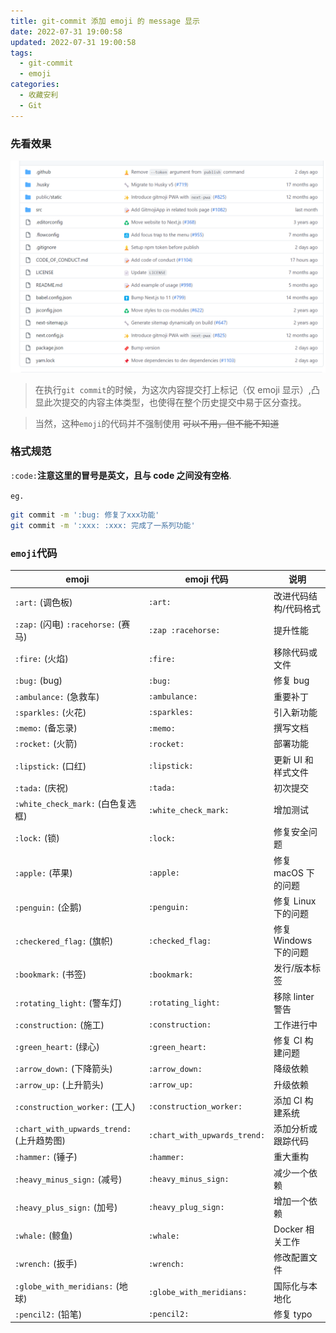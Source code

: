 ```yaml
---
title: git-commit 添加 emoji 的 message 显示
date: 2022-07-31 19:00:58
updated: 2022-07-31 19:00:58
tags:
  - git-commit
  - emoji
categories:
  - 收藏安利
  - Git
---
```


### 先看效果

[![git-commit-emoji-p1](/images/posts/git-commit-emoji/p1.png)](/images/posts/git-commit-emoji/p1.png)

<!-- more -->

> 在执行`git commit`的时候，为这次内容提交打上标记（仅 emoji 显示）,凸显此次提交的内容主体类型，也使得在整个历史提交中易于区分查找。

> 当然，这种`emoji`的代码并不强制使用 ~~可以不用，但不能不知道~~

### 格式规范

`:code:`**注意这里的冒号是英文，且与 code 之间没有空格**.

`eg.`

```bash
git commit -m ':bug: 修复了xxx功能'
git commit -m ':xxx: :xxx: 完成了一系列功能'
```

### `emoji`代码

| emoji                                     | emoji 代码                   | 说明                  |
| ----------------------------------------- | ---------------------------- | --------------------- |
| `:art:` (调色板)                          | `:art:`                      | 改进代码结构/代码格式 |
| `:zap:` (闪电) `:racehorse:` (赛马)       | `:zap :racehorse:`           | 提升性能              |
| `:fire:` (火焰)                           | `:fire:`                     | 移除代码或文件        |
| `:bug:` (bug)                             | `:bug:`                      | 修复 bug              |
| `:ambulance:` (急救车)                    | `:ambulance:`                | 重要补丁              |
| `:sparkles:` (火花)                       | `:sparkles:`                 | 引入新功能            |
| `:memo:` (备忘录)                         | `:memo:`                     | 撰写文档              |
| `:rocket:` (火箭)                         | `:rocket:`                   | 部署功能              |
| `:lipstick:` (口红)                       | `:lipstick:`                 | 更新 UI 和样式文件    |
| `:tada:` (庆祝)                           | `:tada:`                     | 初次提交              |
| `:white_check_mark:` (白色复选框)         | `:white_check_mark:`         | 增加测试              |
| `:lock:` (锁)                             | `:lock:`                     | 修复安全问题          |
| `:apple:` (苹果)                          | `:apple:`                    | 修复 macOS 下的问题   |
| `:penguin:` (企鹅)                        | `:penguin:`                  | 修复 Linux 下的问题   |
| `:checkered_flag:` (旗帜)                 | `:checked_flag:`             | 修复 Windows 下的问题 |
| `:bookmark:` (书签)                       | `:bookmark:`                 | 发行/版本标签         |
| `:rotating_light:` (警车灯)               | `:rotating_light:`           | 移除 linter 警告      |
| `:construction:` (施工)                   | `:construction:`             | 工作进行中            |
| `:green_heart:` (绿心)                    | `:green_heart:`              | 修复 CI 构建问题      |
| `:arrow_down:` (下降箭头)                 | `:arrow_down:`               | 降级依赖              |
| `:arrow_up:` (上升箭头)                   | `:arrow_up:`                 | 升级依赖              |
| `:construction_worker:` (工人)            | `:construction_worker:`      | 添加 CI 构建系统      |
| `:chart_with_upwards_trend:` (上升趋势图) | `:chart_with_upwards_trend:` | 添加分析或跟踪代码    |
| `:hammer:` (锤子)                         | `:hammer:`                   | 重大重构              |
| `:heavy_minus_sign:` (减号)               | `:heavy_minus_sign:`         | 减少一个依赖          |
| `:heavy_plus_sign:` (加号)                | `:heavy_plug_sign:`          | 增加一个依赖          |
| `:whale:` (鲸鱼)                          | `:whale:`                    | Docker 相关工作       |
| `:wrench:` (扳手)                         | `:wrench:`                   | 修改配置文件          |
| `:globe_with_meridians:` (地球)           | `:globe_with_meridians:`     | 国际化与本地化        |
| `:pencil2:` (铅笔)                        | `:pencil2:`                  | 修复 typo             |
